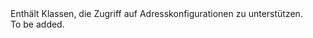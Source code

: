 <Namespace Name="Microsoft.ServiceBus.Configuration">
  <Docs>
    <summary>Enthält Klassen, die Zugriff auf Adresskonfigurationen zu unterstützen.</summary> 
    <remarks>To be added.</remarks>
  </Docs>
</Namespace>
